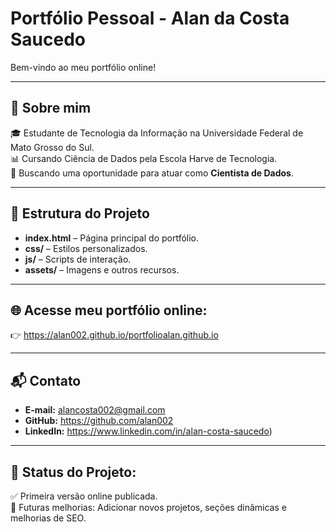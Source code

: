 # Portfólio Pessoal - Alan da Costa Saucedo

Bem-vindo ao meu portfólio online!

---

## 📌 Sobre mim

🎓 Estudante de Tecnologia da Informação na Universidade Federal de Mato Grosso do Sul.  
📊 Cursando Ciência de Dados pela Escola Harve de Tecnologia.  
🚀 Buscando uma oportunidade para atuar como **Cientista de Dados**.

---

## 📁 Estrutura do Projeto

- **index.html** – Página principal do portfólio.
- **css/** – Estilos personalizados.
- **js/** – Scripts de interação.
- **assets/** – Imagens e outros recursos.

---

## 🌐 Acesse meu portfólio online:

👉 https://alan002.github.io/portfolioalan.github.io

---

## 📬 Contato

- **E-mail:** alancosta002@gmail.com  
- **GitHub:** https://github.com/alan002
- **LinkedIn:** https://www.linkedin.com/in/alan-costa-saucedo)

---

## 🚧 Status do Projeto:

✅ Primeira versão online publicada.  
🔨 Futuras melhorias: Adicionar novos projetos, seções dinâmicas e melhorias de SEO.


